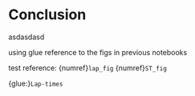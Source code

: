 # Conclusion
asdasdasd


using glue reference to the figs in previous notebooks



test reference:
{numref}`lap_fig`
{numref}`ST_fig`


{glue:}`Lap-times`

